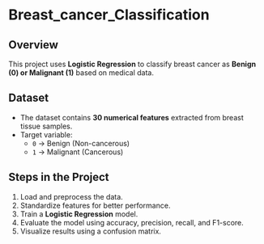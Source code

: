 # Breast_cancer_Classification

## Overview
This project uses **Logistic Regression** to classify breast cancer as **Benign (0) or Malignant (1)** based on medical data.

## Dataset
- The dataset contains **30 numerical features** extracted from breast tissue samples.
- Target variable:
  - `0` → Benign (Non-cancerous)
  - `1` → Malignant (Cancerous)

## Steps in the Project
1. Load and preprocess the data.
2. Standardize features for better performance.
3. Train a **Logistic Regression** model.
4. Evaluate the model using accuracy, precision, recall, and F1-score.
5. Visualize results using a confusion matrix.


